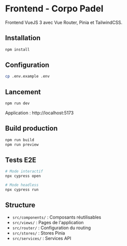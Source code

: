 # Frontend - Corpo Padel

Frontend VueJS 3 avec Vue Router, Pinia et TailwindCSS.

## Installation

```bash
npm install
```

## Configuration

```bash
cp .env.example .env
```

## Lancement

```bash
npm run dev
```

Application : http://localhost:5173

## Build production

```bash
npm run build
npm run preview
```

## Tests E2E

```bash
# Mode interactif
npx cypress open

# Mode headless
npx cypress run
```

## Structure

- `src/components/` : Composants réutilisables
- `src/views/` : Pages de l'application
- `src/router/` : Configuration du routing
- `src/stores/` : Stores Pinia
- `src/services/` : Services API
